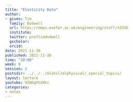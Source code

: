 ```yaml
---
title: "Elasticity Data"
author:
- given: Tim
  family: Dodwell
  url: https://emps.exeter.ac.uk/engineering/staff/td336
  institute:
  twitter: proftimdodwell
  gscholar:
  orcid:
date: 2021-11-30
published: 2021-11-30
time: "10:00"
week: 8
session: 2
postsdir: ../../../mlatcl/mlphysical/_special_topics/
layout: lecture
youtube: 0ZWGqYUzNtc
categories:
- notes
---
```

